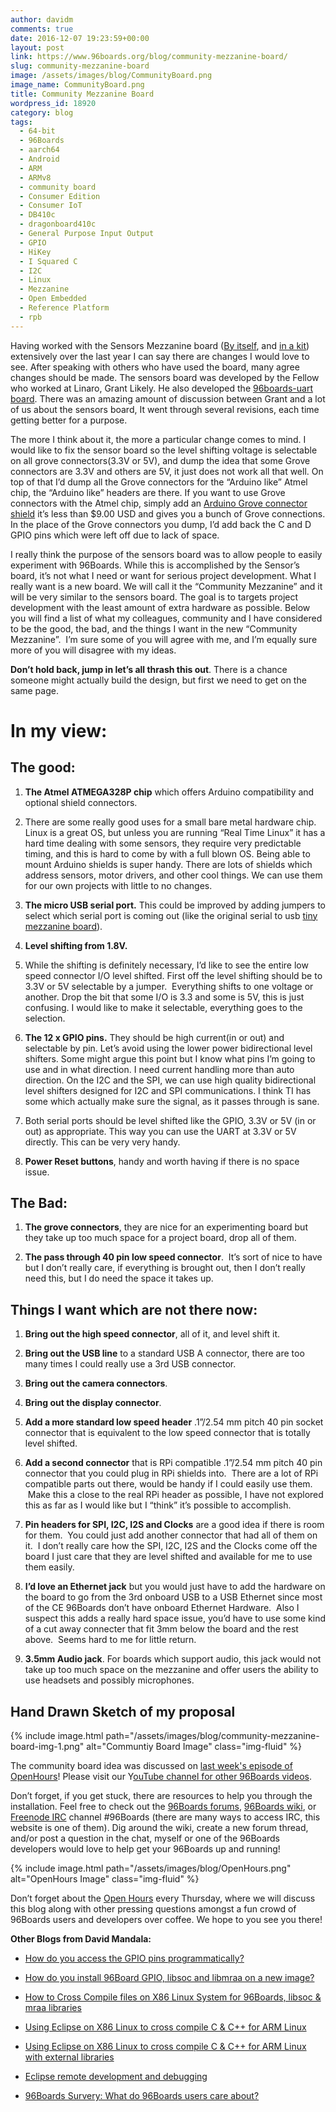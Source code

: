 ```yaml
---
author: davidm
comments: true
date: 2016-12-07 19:23:59+00:00
layout: post
link: https://www.96boards.org/blog/community-mezzanine-board/
slug: community-mezzanine-board
image: /assets/images/blog/CommunityBoard.png
image_name: CommunityBoard.png
title: Community Mezzanine Board
wordpress_id: 18920
category: blog
tags:
  - 64-bit
  - 96Boards
  - aarch64
  - Android
  - ARM
  - ARMv8
  - community board
  - Consumer Edition
  - Consumer IoT
  - DB410c
  - dragonboard410c
  - General Purpose Input Output
  - GPIO
  - HiKey
  - I Squared C
  - I2C
  - Linux
  - Mezzanine
  - Open Embedded
  - Reference Platform
  - rpb
---
```


Having worked with the Sensors Mezzanine board ([By itself](/product/sensors-mezzanine/), and [in a kit](/products/mezzanine/)) extensively over the last year I can say there are changes I would love to see. After speaking with others who have used the board, many agree changes should be made. The sensors board was developed by the Fellow who worked at Linaro, Grant Likely. He also developed the [96boards-uart board](/product/uartserial/). There was an amazing amount of discussion between Grant and a lot of us about the sensors board, It went through several revisions, each time getting better for a purpose.

The more I think about it, the more a particular change comes to mind. I would like to fix the sensor board so the level shifting voltage is selectable on all grove connectors(3.3V or 5V), and dump the idea that some Grove connectors are 3.3V and others are 5V, it just does not work all that well. On top of that I’d dump all the Grove connectors for the “Arduino like” Atmel chip, the “Arduino like” headers are there. If you want to use Grove connectors with the Atmel chip, simply add an [Arduino Grove connector shield](https://www.seeedstudio.com/Base-Shield-V2-p-1378.html) it’s less than $9.00 USD and gives you a bunch of Grove connections. In the place of the Grove connectors you dump, I’d add back the C and D GPIO pins which were left off due to lack of space.

I really think the purpose of the sensors board was to allow people to easily experiment with 96Boards. While this is accomplished by the Sensor’s board, it’s not what I need or want for serious project development. What I really want is a new board. We will call it the “Community Mezzanine” and it will be very similar to the sensors board. The goal is to targets project development with the least amount of extra hardware as possible. Below you will find a list of what my colleagues, community and I have considered to be the good, the bad, and the things I want in the new “Community Mezzanine”.  I’m sure some of you will agree with me, and I’m equally sure more of you will disagree with my ideas.

**Don’t hold back, jump in let’s all thrash this out**. There is a chance someone might actually build the design, but first we need to get on the same page.

# **In my view:**

## **The good:**

1. **The Atmel ATMEGA328P chip** which offers Arduino compatibility and optional shield connectors.

1. There are some really good uses for a small bare metal hardware chip. Linux is a great OS, but unless you are running “Real Time Linux” it has a hard time dealing with some sensors, they require very predictable timing, and this is hard to come by with a full blown OS. Being able to mount Arduino shields is super handy. There are lots of shields which address sensors, motor drivers, and other cool things. We can use them for our own projects with little to no changes.

1. **The micro USB serial port.** This could be improved by adding jumpers to select which serial port is coming out (like the original serial to usb [tiny mezzanine board](/product/uartserial/)).

1. **Level shifting from 1.8V.**

1. While the shifting is definitely necessary, I’d like to see the entire low speed connector I/O level shifted. First off the level shifting should be to 3.3V or 5V selectable by a jumper.  Everything shifts to one voltage or another. Drop the bit that some I/O is 3.3 and some is 5V, this is just confusing. I would like to make it selectable, everything goes to the selection.

1. **The 12 x GPIO pins.** They should be high current(in or out) and selectable by pin. Let’s avoid using the lower power bidirectional level shifters. Some might argue this point but I know what pins I’m going to use and in what direction. I need current handling more than auto direction. On the I2C and the SPI, we can use high quality bidirectional level shifters designed for I2C and SPI communications. I think TI has some which actually make sure the signal, as it passes through is sane.

1. Both serial ports should be level shifted like the GPIO, 3.3V or 5V (in or out) as appropriate. This way you can use the UART at 3.3V or 5V directly. This can be very very handy.

1. **Power Reset buttons**, handy and worth having if there is no space issue.

## **The Bad:**

1. **The grove connectors**, they are nice for an experimenting board but they take up too much space for a project board, drop all of them.

2. **The pass through 40 pin low speed connector**.  It’s sort of nice to have but I don’t really care, if everything is brought out, then I don’t really need this, but I do need the space it takes up.

## **Things I want which are not there now:**

1. **Bring out the high speed connector**, all of it, and level shift it.

1. **Bring out the USB line** to a standard USB A connector, there are too many times I could really use a 3rd USB connector.

1. **Bring out the camera connectors**.

1. **Bring out the display connector**.

1. **Add a more standard low speed header** .1”/2.54 mm pitch 40 pin socket connector that is equivalent to the low speed connector that is totally level shifted.

1. **Add a second connector** that is RPi compatible .1”/2.54 mm pitch 40 pin connector that you could plug in RPi shields into.  There are a lot of RPi compatible parts out there, would be handy if I could easily use them.  Make this a close to the real RPi header as possible, I have not explored this as far as I would like but I “think” it’s possible to accomplish.

1. **Pin headers for SPI, I2C, I2S and Clocks** are a good idea if there is room for them.  You could just add another connector that had all of them on it.  I don’t really care how the SPI, I2C, I2S and the Clocks come off the board I just care that they are level shifted and available for me to use them easily.

1. **I’d love an Ethernet jack** but you would just have to add the hardware on the board to go from the 3rd onboard USB to a USB Ethernet since most of the CE 96Boards don’t have onboard Ethernet Hardware.  Also I suspect this adds a really hard space issue, you’d have to use some kind of a cut away connecter that fit 3mm below the board and the rest above.  Seems hard to me for little return.

1. **3.5mm Audio jack**. For boards which support audio, this jack would not take up too much space on the mezzanine and offer users the ability to use headsets and possibly microphones.

## **Hand Drawn Sketch of my proposal**

{% include image.html path="/assets/images/blog/community-mezzanine-board-img-1.png" alt="Communtiy Board Image" class="img-fluid" %}

The community board idea was discussed on [last week's episode of OpenHours](https://youtu.be/LJzHpvpMEMY)! Please visit our Y[ouTube channel for other 96Boards videos](https://www.youtube.com/channel/UCjawhk_W1QnJs3pKIsKLJNg).

Don’t forget, if you get stuck, there are resources to help you through the installation. Feel free to check out the [96Boards forums](https://discuss.96boards.org/), [96Boards wiki](https://github.com/96boards/documentation/), or [Freenode IRC](http://webchat.freenode.net/?channels=%2396boards) channel #96Boards (there are many ways to access IRC, this website is one of them). Dig around the wiki, create a new forum thread, and/or post a question in the chat, myself or one of the 96Boards developers would love to help get your 96Boards up and running!

{% include image.html path="/assets/images/blog/OpenHours.png" alt="OpenHours Image" class="img-fluid" %}

Don’t forget about the [Open Hours](/) every Thursday, where we will discuss this blog along with other pressing questions amongst a fun crowd of 96Boards users and developers over coffee. We hope to you see you there!

**Other Blogs from David Mandala:**

- [How do you access the GPIO pins programmatically?](/blog/access-gpio-pins-programmatically/)

- [How do you install 96Board GPIO, libsoc and libmraa on a new image?](/blog/install-96boardgpio-libsoc-libmraa-new-image/)

- [How to Cross Compile files on X86 Linux System for 96Boards, libsoc & mraa libraries](/blog/cross-compile-files-x86-linux-to-96boards/)

- [Using Eclipse on X86 Linux to cross compile C & C++ for ARM Linux](/blog/eclipse-x86-linux-cross-compile-arm-linux/)

- [Using Eclipse on X86 Linux to cross compile C & C++ for ARM Linux with external libraries](/blog/eclipse-x86-linux-cross-compile-arm-linux-external-libraries/)

- [Eclipse remote development and debugging](/blog/eclipse-remote-development-debugging/)

- [96Boards Survery: What do 96Boards users care about?](/blog/96boards-survey-1/)
